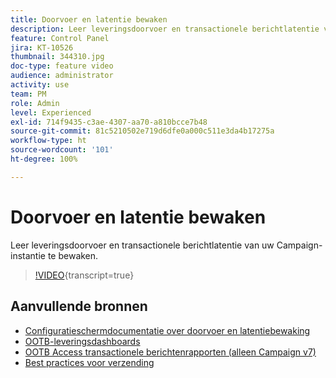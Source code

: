 ```yaml
---
title: Doorvoer en latentie bewaken
description: Leer leveringsdoorvoer en transactionele berichtlatentie van uw Campaign-instantie te bewaken.
feature: Control Panel
jira: KT-10526
thumbnail: 344310.jpg
doc-type: feature video
audience: administrator
activity: use
team: PM
role: Admin
level: Experienced
exl-id: 714f9435-c3ae-4307-aa70-a810bcce7b48
source-git-commit: 81c5210502e719d6dfe0a000c511e3da4b17275a
workflow-type: ht
source-wordcount: '101'
ht-degree: 100%

---
```


# Doorvoer en latentie bewaken

Leer leveringsdoorvoer en transactionele berichtlatentie van uw Campaign-instantie te bewaken.

>[!VIDEO](https://video.tv.adobe.com/v/344310/?learn=on){transcript=true}

## Aanvullende bronnen

* [Configuratieschermdocumentatie over doorvoer en latentiebewaking](https://experienceleague.adobe.com/docs/control-panel/using/performance-monitoring/thoughputs-latencies.html?lang=nl#)
* [OOTB-leveringsdashboards](https://experienceleague.adobe.com/docs/campaign-classic/using/sending-messages/monitoring-deliveries/delivery-dashboard.html?lang=nl)
* [OOTB Access transactionele berichtenrapporten (alleen Campaign v7)](https://experienceleague.adobe.com/docs/campaign-classic/using/transactional-messaging/reports/about-transactional-messaging-reports.html?lang=nl)
* [Best practices voor verzending](https://experienceleague.adobe.com/docs/campaign-standard/using/communication-channels/delivery-bestpractices/delivery-best-practices.html?lang=nl)
